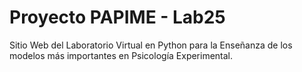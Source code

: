 # Proyecto PAPIME - Lab25

Sitio Web del Laboratorio Virtual en Python para la Enseñanza de los modelos más importantes en Psicología Experimental.
